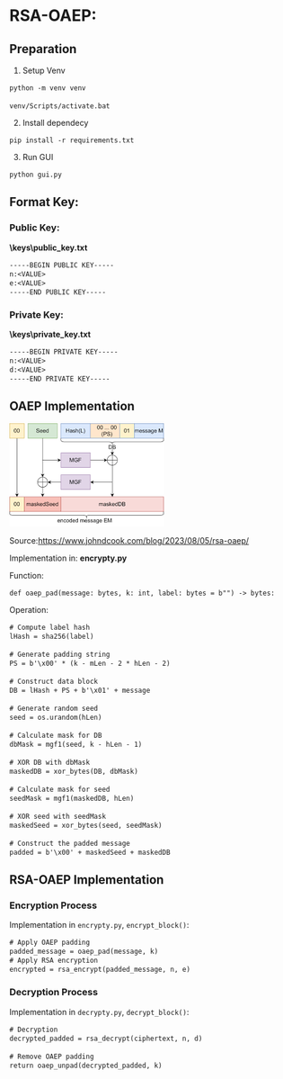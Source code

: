 # RSA-OAEP:

## Preparation
1. Setup Venv
```
python -m venv venv

venv/Scripts/activate.bat
```
2. Install dependecy
```
pip install -r requirements.txt
```
3. Run GUI
```
python gui.py
```

## Format Key:
### Public Key:
**\keys\public_key.txt**
```
-----BEGIN PUBLIC KEY-----
n:<VALUE>
e:<VALUE>
-----END PUBLIC KEY-----
```

### Private Key:
**\keys\private_key.txt**
```
-----BEGIN PRIVATE KEY-----
n:<VALUE>
d:<VALUE>
-----END PRIVATE KEY-----
```


## OAEP Implementation
![oaep-visualization](oaep.png)

Source:https://www.johndcook.com/blog/2023/08/05/rsa-oaep/

Implementation in: 
**encrypty.py**

Function:
```
def oaep_pad(message: bytes, k: int, label: bytes = b"") -> bytes:
```

Operation:
```
# Compute label hash
lHash = sha256(label)
    
# Generate padding string
PS = b'\x00' * (k - mLen - 2 * hLen - 2)
    
# Construct data block
DB = lHash + PS + b'\x01' + message
    
# Generate random seed
seed = os.urandom(hLen)
    
# Calculate mask for DB
dbMask = mgf1(seed, k - hLen - 1)
    
# XOR DB with dbMask
maskedDB = xor_bytes(DB, dbMask)
    
# Calculate mask for seed
seedMask = mgf1(maskedDB, hLen)
    
# XOR seed with seedMask
maskedSeed = xor_bytes(seed, seedMask)
    
# Construct the padded message
padded = b'\x00' + maskedSeed + maskedDB
```

## RSA-OAEP Implementation

### Encryption Process
Implementation in
`encrypty.py`, `encrypt_block()`:
```
# Apply OAEP padding
padded_message = oaep_pad(message, k)
# Apply RSA encryption
encrypted = rsa_encrypt(padded_message, n, e)

```

### Decryption Process
Implementation in
`decrypty.py`, `decrypt_block()`:
```
# Decryption
decrypted_padded = rsa_decrypt(ciphertext, n, d)
        
# Remove OAEP padding
return oaep_unpad(decrypted_padded, k)
```